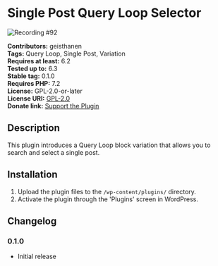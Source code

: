 # Single Post Query Loop Selector

![Recording #92](https://github.com/creative-andrew/single-post-query-loop-selector/assets/18492002/c9dc5594-8565-4510-b042-017ff35d5306)


**Contributors:** geisthanen  
**Tags:** Query Loop, Single Post, Variation  
**Requires at least:** 6.2  
**Tested up to:** 6.3  
**Stable tag:** 0.1.0  
**Requires PHP:** 7.2  
**License:** GPL-2.0-or-later  
**License URI:** [GPL-2.0](https://www.gnu.org/licenses/gpl-2.0.html)  
**Donate link:** [Support the Plugin](https://paypal.me/creativeandrewdev)

## Description

This plugin introduces a Query Loop block variation that allows you to search and select a single post.

## Installation

1. Upload the plugin files to the `/wp-content/plugins/` directory.
2. Activate the plugin through the 'Plugins' screen in WordPress.

## Changelog

### 0.1.0

- Initial release

